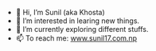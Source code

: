- 👋 Hi, I’m Sunil (aka Khosta)
- 👀 I’m interested in learing new things.
- 🌱 I’m currently exploring different stuffs.
- 📫 To reach me: www.sunil17.com.np

<!---
Khostaa/Khostaa is a ✨ special ✨ repository because its `README.md` (this file) appears on your GitHub profile.
You can click the Preview link to take a look at your changes.
--->
